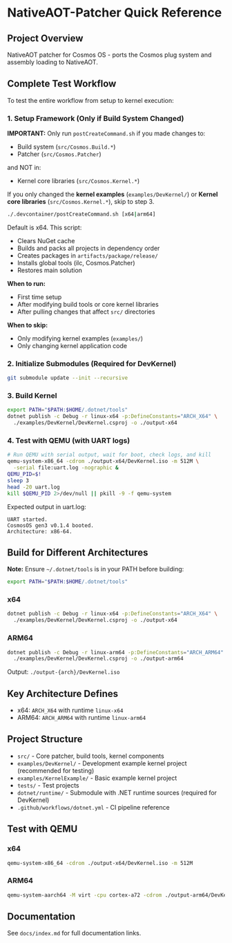 # NativeAOT-Patcher Quick Reference

## Project Overview
NativeAOT patcher for Cosmos OS - ports the Cosmos plug system and assembly loading to NativeAOT.

## Complete Test Workflow

To test the entire workflow from setup to kernel execution:

### 1. Setup Framework (Only if Build System Changed)

**IMPORTANT:** Only run `postCreateCommand.sh` if you made changes to:
- Build system (`src/Cosmos.Build.*`)
- Patcher (`src/Cosmos.Patcher`)

and NOT in:

- Kernel core libraries (`src/Cosmos.Kernel.*`)

If you only changed the **kernel examples** (`examples/DevKernel/`) or **Kernel core libraries** (`src/Cosmos.Kernel.*`), skip to step 3.

```bash
./.devcontainer/postCreateCommand.sh [x64|arm64]
```
Default is x64. This script:
- Clears NuGet cache
- Builds and packs all projects in dependency order
- Creates packages in `artifacts/package/release/`
- Installs global tools (ilc, Cosmos.Patcher)
- Restores main solution

**When to run:**
- First time setup
- After modifying build tools or core kernel libraries
- After pulling changes that affect `src/` directories

**When to skip:**
- Only modifying kernel examples (`examples/`)
- Only changing kernel application code

### 2. Initialize Submodules (Required for DevKernel)
```bash
git submodule update --init --recursive
```

### 3. Build Kernel
```bash
export PATH="$PATH:$HOME/.dotnet/tools"
dotnet publish -c Debug -r linux-x64 -p:DefineConstants="ARCH_X64" \
  ./examples/DevKernel/DevKernel.csproj -o ./output-x64
```

### 4. Test with QEMU (with UART logs)
```bash
# Run QEMU with serial output, wait for boot, check logs, and kill
qemu-system-x86_64 -cdrom ./output-x64/DevKernel.iso -m 512M \
  -serial file:uart.log -nographic &
QEMU_PID=$!
sleep 3
head -20 uart.log
kill $QEMU_PID 2>/dev/null || pkill -9 -f qemu-system
```

Expected output in uart.log:
```
UART started.
CosmosOS gen3 v0.1.4 booted.
Architecture: x86-64.
```

## Build for Different Architectures

**Note:** Ensure `~/.dotnet/tools` is in your PATH before building:
```bash
export PATH="$PATH:$HOME/.dotnet/tools"
```

### x64
```bash
dotnet publish -c Debug -r linux-x64 -p:DefineConstants="ARCH_X64" \
  ./examples/DevKernel/DevKernel.csproj -o ./output-x64
```

### ARM64
```bash
dotnet publish -c Debug -r linux-arm64 -p:DefineConstants="ARCH_ARM64" \
  ./examples/DevKernel/DevKernel.csproj -o ./output-arm64
```

Output: `./output-{arch}/DevKernel.iso`

## Key Architecture Defines
- x64: `ARCH_X64` with runtime `linux-x64`
- ARM64: `ARCH_ARM64` with runtime `linux-arm64`

## Project Structure
- `src/` - Core patcher, build tools, kernel components
- `examples/DevKernel/` - Development example kernel project (recommended for testing)
- `examples/KernelExample/` - Basic example kernel project
- `tests/` - Test projects
- `dotnet/runtime/` - Submodule with .NET runtime sources (required for DevKernel)
- `.github/workflows/dotnet.yml` - CI pipeline reference

## Test with QEMU

### x64
```bash
qemu-system-x86_64 -cdrom ./output-x64/DevKernel.iso -m 512M
```

### ARM64
```bash
qemu-system-aarch64 -M virt -cpu cortex-a72 -cdrom ./output-arm64/DevKernel.iso -m 512M
```

## Documentation
See `docs/index.md` for full documentation links.